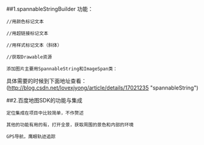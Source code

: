 ##1.spannableStringBuilder 功能：

    //用颜色标记文本

    //用超链接标记文本 

    //用样式标记文本（斜体）

    //获取Drawable资源

    添加图片主要用SpannableString和ImageSpan类：

具体需要的时候到下面地址查看：(http://blog.csdn.net/lovexjyong/article/details/17021235 "spannableString")

##2.百度地图SDK的功能与集成

    定位集成在项目中比较简单，不作赘述

    其他的功能有用的有，打开全景，获取周围的景色和内部的环境

    GPS导航，鹰眼轨迹追踪

   